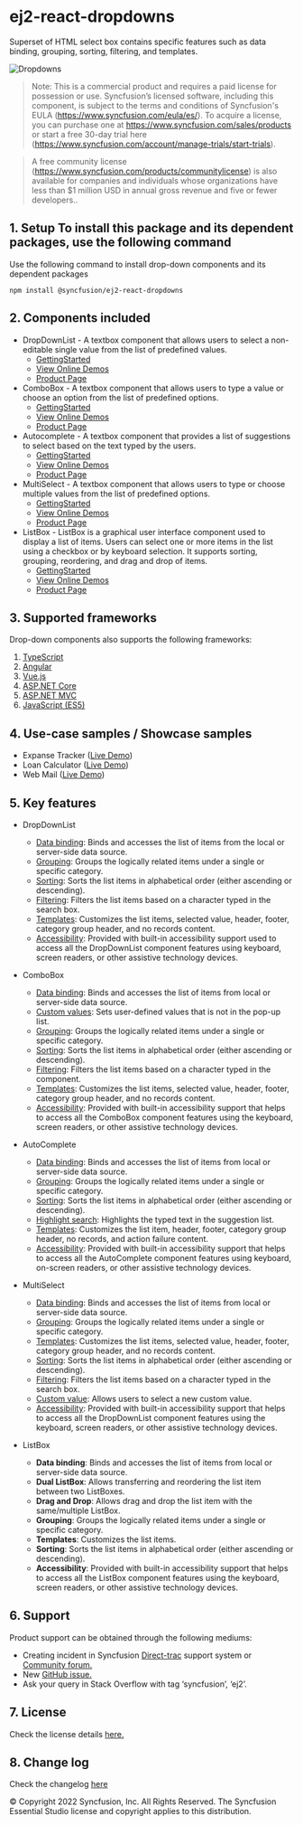 # ej2-react-dropdowns

Superset of HTML select box contains specific features such as data binding, grouping, sorting, filtering, and templates.

![Dropdowns](https://ej2.syncfusion.com/products/images/dropdowns/readme.gif)

>Note: This is a commercial product and requires a paid license for possession or use. Syncfusion’s licensed software, including this component, is subject to the terms and conditions of Syncfusion's EULA (https://www.syncfusion.com/eula/es/). To acquire a license, you can purchase one at https://www.syncfusion.com/sales/products or start a free 30-day trial here (https://www.syncfusion.com/account/manage-trials/start-trials).

>A free community license (https://www.syncfusion.com/products/communitylicense) is also available for companies and individuals whose organizations have less than $1 million USD in annual gross revenue and five or fewer developers..

## 1. Setup To install this package and its dependent packages, use the following command

Use the following command to install drop-down components and its dependent packages

```
npm install @syncfusion/ej2-react-dropdowns
```

## 2. Components included

* DropDownList - A textbox component that allows users to select a non-editable single value from the list of predefined values.
    * [GettingStarted](https://ej2.syncfusion.com/react/documentation/drop-down-list/getting-started)
    * [View Online Demos](https://ej2.syncfusion.com/react/demos/#/material/drop-down-list/default)
    * [Product Page](https://www.syncfusion.com/products/react/dropdownlist)
* ComboBox - A textbox component that allows users to type a value or choose an option from the list of predefined options.
    * [GettingStarted](https://ej2.syncfusion.com/react/documentation/combo-box/getting-started)
    * [View Online Demos](https://ej2.syncfusion.com/react/demos/#/material/combo-box/default)
    * [Product Page](https://www.syncfusion.com/products/react/combobox)
* Autocomplete - A textbox component that provides a list of suggestions to select based on the text typed by the users.
    * [GettingStarted](https://ej2.syncfusion.com/react/documentation/auto-complete/getting-started)
    * [View Online Demos](https://ej2.syncfusion.com/react/demos/#/material/auto-complete/default)
    * [Product Page](https://www.syncfusion.com/products/react/autocomplete)
* MultiSelect - A textbox component that allows users to type or choose multiple values from the list of predefined options.
    * [GettingStarted](https://ej2.syncfusion.com/react/documentation/multi-select/getting-started)
    * [View Online Demos](https://ej2.syncfusion.com/react/demos/#/material/multi-select/default)
    * [Product Page](https://www.syncfusion.com/products/react/multiselect)
* ListBox - ListBox is a graphical user interface component used to display a list of items. Users can select one or more items in the list using a checkbox or by keyboard selection. It supports sorting, grouping, reordering, and drag and drop of items.
    * [GettingStarted](https://ej2.syncfusion.com/react/documentation/list-box/getting-started)
    * [View Online Demos](https://ej2.syncfusion.com/react/demos/#/material/list-box/default)
    * [Product Page](https://www.syncfusion.com/products/react/listbox)

## 3. Supported frameworks

Drop-down components also supports the following frameworks:
1.	[TypeScript](https://ej2.syncfusion.com/demos/#/material)
2.	[Angular](https://ej2.syncfusion.com/angular/demos/#/material)
3.	[Vue.js](https://ej2.syncfusion.com/vue/demos/#/material)
4.	[ASP.NET Core](https://ej2.syncfusion.com/aspnetcore/)
5.	[ASP.NET MVC](https://ej2.syncfusion.com/aspnetcore/)
6.	[JavaScript (ES5)](https://ej2.syncfusion.com/javascript/demos/#/material)

## 4. Use-case samples / Showcase samples

* Expanse Tracker ([Live Demo](https://ej2.syncfusion.com/showcase/typescript/expensetracker/?utm_source=npm&utm_campaign=dropdown#/dashboard))
* Loan Calculator ([Live Demo](https://ej2.syncfusion.com/showcase/typescript/loancalculator/?utm_source=npm&utm_campaign=dropdwonlist#/default))
* Web Mail ([Live Demo](https://ej2.syncfusion.com/showcase/typescript/webmail/#/home))

## 5. Key features
* DropDownList
    * [Data binding](https://ej2.syncfusion.com/react/demos/#/material/drop-down-list/data-binding): Binds and accesses the list of items from the local or server-side data source.
    * [Grouping](https://ej2.syncfusion.com/react/demos/#/material/drop-down-list/grouping-icon): Groups the logically related items under a single or specific category.
    * [Sorting](https://ej2.syncfusion.com/react/documentation/api/drop-down-list#sortorder): Sorts the list items in alphabetical order (either ascending or descending).
    * [Filtering](https://ej2.syncfusion.com/react/demos/#/material/drop-down-list/filtering): Filters the list items based on a character typed in the search box.
    * [Templates](https://ej2.syncfusion.com/react/demos/#/material/drop-down-list/template): Customizes the list items, selected value, header, footer, category group header, and no records content.
    * [Accessibility](https://ej2.syncfusion.com/react/documentation/drop-down-list/accessibility): Provided with built-in accessibility support used to access all the DropDownList component features using keyboard, screen readers, or other assistive technology devices.


* ComboBox
    * [Data binding](https://ej2.syncfusion.com/react/demos/#/material/combo-box/data-binding): Binds and accesses the list of items from local or server-side data source.
    * [Custom values](https://ej2.syncfusion.com/react/demos/#/material/combo-box/custom-value): Sets user-defined values that is not in the pop-up list.
    * [Grouping](https://ej2.syncfusion.com/react/demos/#/material/combo-box/grouping-icon): Groups the logically related items under a single or specific category.
    * [Sorting](https://ej2.syncfusion.com/react/documentation/api/combo-box#sortorder): Sorts the list items in alphabetical order (either ascending or descending).
    * [Filtering](https://ej2.syncfusion.com/react/demos/#/material/combo-box/filtering): Filters the list items based on a character typed in the component.
    * [Templates](https://ej2.syncfusion.com/react/demos/#/material/combo-box/template): Customizes the list items, selected value, header, footer, category group header, and no records content.
    * [Accessibility](https://ej2.syncfusion.com/react/documentation/combo-box/accessibility): Provided with built-in accessibility support that helps to access all the ComboBox component features using the keyboard, screen readers, or other assistive technology devices.


* AutoComplete
    * [Data binding](https://ej2.syncfusion.com/react/demos/#/material/auto-complete/data-binding): Binds and accesses the list of items from local or server-side data source.
    * [Grouping](https://ej2.syncfusion.com/react/demos/#/material/auto-complete/grouping-icon): Groups the logically related items under a single or specific category.
    * [Sorting](https://ej2.syncfusion.com/react/documentation/api/auto-complete#sortorder): Sorts the list items in alphabetical order (either ascending or descending).
    * [Highlight search](https://ej2.syncfusion.com/react/demos/#/material/auto-complete/highlight): Highlights the typed text in the suggestion list.
    * [Templates](https://ej2.syncfusion.com/react/demos/#/material/auto-complete/template): Customizes the list item, header, footer, category group header, no records, and action failure content.
    * [Accessibility](https://ej2.syncfusion.com/react/documentation/auto-complete/accessibility): Provided with built-in accessibility support that helps to access all the AutoComplete component features using keyboard, on-screen readers, or other assistive technology devices.


* MultiSelect
    * [Data binding](https://ej2.syncfusion.com/react/demos/#/material/multi-select/data-binding): Binds and accesses the list of items from local or server-side data source.
    * [Grouping](https://ej2.syncfusion.com/react/demos/#/material/multi-select/grouping): Groups the logically related items under a single or specific category.
    * [Templates](https://ej2.syncfusion.com/react/demos/#/material/multi-select/template): Customizes the list items, selected value, header, footer, category group header, and     no records content.
    * [Sorting](https://ej2.syncfusion.com/react/documentation/api/multi-select#sortorder): Sorts the list items in alphabetical order (either ascending or descending).
    * [Filtering](https://ej2.syncfusion.com/react/demos/#/material/multi-select/filtering): Filters the list items based on a character typed in the search box.
    * [Custom value](https://ej2.syncfusion.com/react/demos/#/material/multi-select/custom-value): Allows users to select a new custom value.
    * [Accessibility](https://ej2.syncfusion.com/react/documentation/multi-select/accessibility): Provided with built-in accessibility support that helps to access all the      DropDownList component features using the keyboard, screen readers, or other assistive technology devices.

* ListBox
    * **Data binding**: Binds and accesses the list of items from local or server-side data source.
    * **Dual ListBox**: Allows transferring and reordering the list item between two ListBoxes.
    * **Drag and Drop**: Allows drag and drop the list item with the same/multiple ListBox.
    * **Grouping**: Groups the logically related items under a single or specific category.
    * **Templates**: Customizes the list items.
    * **Sorting**: Sorts the list items in alphabetical order (either ascending or descending).
    * **Accessibility**: Provided with built-in accessibility support that helps to access all the ListBox component features using the keyboard, screen readers, or other assistive technology devices.

## 6. Support
Product support can be obtained through the following mediums:
* Creating incident in Syncfusion [Direct-trac](https://www.syncfusion.com/support/directtrac/incidents?utm_source=npm&utm_campaign=dropdwon) support system or [Community forum.](https://www.syncfusion.com/forums/essential-js2?utm_source=npm&utm_campaign=dropdwon)
* New [GitHub issue.](https://github.com/syncfusion/ej2-react-ui-components/issues/new)
* Ask your query in Stack Overflow with tag ‘syncfusion’, ‘ej2’.

 
## 7. License 
Check the license details [here.](https://github.com/syncfusion/ej2/blob/master/license?utm_source=npm&utm_campaign=dropdown)

## 8. Change log 
 Check the changelog [here](https://github.com/syncfusion/ej2-react-ui-components/blob/master/components/dropdowns/CHANGELOG.md)

© Copyright 2022 Syncfusion, Inc. All Rights Reserved. The Syncfusion Essential Studio license and copyright applies to this distribution.
